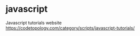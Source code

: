 # javascript
Javascript tutorials website
https://codetopology.com/category/scripts/javascript-tutorials/
